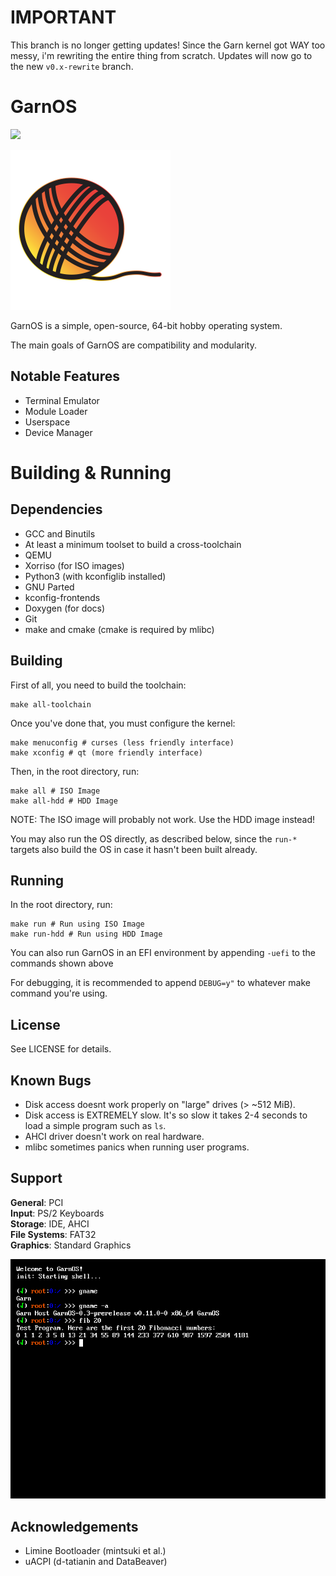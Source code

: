 # IMPORTANT

This branch is no longer getting updates! Since the Garn kernel got WAY too messy, i'm rewriting the entire thing from scratch.
Updates will now go to the new `v0.x-rewrite` branch. 

# GarnOS

![](https://tokei.rs/b1/github/Garnek0/GarnOS)

<img width="256" height="256" src="GarnOS.svg">

GarnOS is a simple, open-source, 64-bit hobby operating system.

The main goals of GarnOS are compatibility and modularity.

## Notable Features

- Terminal Emulator
- Module Loader
- Userspace
- Device Manager

# Building & Running

## Dependencies
- GCC and Binutils
- At least a minimum toolset to build a cross-toolchain
- QEMU
- Xorriso (for ISO images)
- Python3 (with kconfiglib installed)
- GNU Parted
- kconfig-frontends
- Doxygen (for docs)
- Git
- make and cmake (cmake is required by mlibc)

## Building

First of all, you need to build the toolchain:
```
make all-toolchain
``` 

Once you've done that, you must configure the kernel:
```
make menuconfig # curses (less friendly interface)
make xconfig # qt (more friendly interface)
```

Then, in the root directory, run:
```
make all # ISO Image
make all-hdd # HDD Image
```
NOTE: The ISO image will probably not work. Use the HDD image instead!

You may also run the OS directly, as described below, since the `run-*` targets also build the OS in case it hasn't been built already.

## Running
In the root directory, run:
```
make run # Run using ISO Image
make run-hdd # Run using HDD Image
```

You can also run GarnOS in an EFI environment by appending `-uefi` to the commands shown above

For debugging, it is recommended to append `DEBUG=y"` to whatever make command you're using.

## License
See LICENSE for details.

## Known Bugs

- Disk access doesnt work properly on "large" drives (> ~512 MiB).
- Disk access is EXTREMELY slow. It's so slow it takes 2-4 seconds to load a simple program such as `ls`.
- AHCI driver doesn't work on real hardware.
- mlibc sometimes panics when running user programs.

## Support

**General**: PCI \
**Input**: PS/2 Keyboards \
**Storage**: IDE, AHCI \
**File Systems**: FAT32 \
**Graphics**: Standard Graphics

<img src="shell.png">

## Acknowledgements

- Limine Bootloader (mintsuki et al.)
- uACPI (d-tatianin and DataBeaver)
